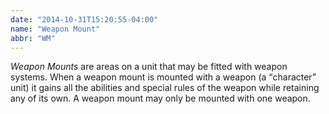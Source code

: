 ```yaml
---
date: "2014-10-31T15:20:55-04:00"
name: "Weapon Mount"
abbr: "WM"
---
```

_Weapon Mounts_ are areas on a unit that may be fitted with weapon systems. When a weapon mount is mounted with a weapon (a <q>character</q> unit) it gains all the abilities and special rules of the weapon while retaining any of its own. A weapon mount may only be mounted with one weapon.